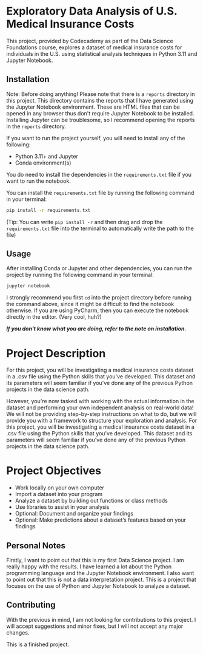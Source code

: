# Exploratory Data Analysis of U.S. Medical Insurance Costs
This project,
provided by Codecademy as part of the Data Science Foundations course,
explores a dataset of medical insurance costs for individuals in the U.S.
using statistical analysis techniques in Python 3.11 and Jupyter Notebook.

## Installation

Note:
Before doing anything!
Please note that there is a `reports` directory in this project.
This directory contains the reports that I have generated using the Jupyter Notebook environment.
These are HTML files that can be opened in any browser thus don't require Jupyter Notebook to be installed.
Installing Jupyter can be troublesome, so I recommend opening the reports in the `reports` directory.

If you want to run the project yourself, you will need to install any of the following:
- Python 3.11+ and Jupyter
- Conda environment(s)

You do need to install the dependencies in the `requirements.txt` file if you want to run the notebook.

You can install the `requirements.txt` file by running the following command in your terminal:
```bash
pip install -r requirements.txt
```
(Tip:
You can write `pip install -r` and then drag
and drop the `requirements.txt` file into the terminal to automatically write the path to the file)

## Usage

After installing Conda or Jupyter and other dependencies,
you can run the project by running the following command in your terminal:
```bash
jupyter notebook
```

I strongly recommend you first `cd` into the project directory before running the command above,
since it might be difficult to find the notebook otherwise.
If you are using PyCharm, then you can execute the notebook directly in the editor.
(Very cool, huh?)

**_If you don't know what you are doing, refer to the note on installation._**

# Project Description

For this project,
you will be investigating a medical insurance costs dataset in a .csv file
using the Python skills that you've developed.
This dataset and its parameters will seem familiar
if you've done any of the previous Python projects in the data science path.

However,
you're now tasked with working with the actual information in the dataset
and performing your own independent analysis on real-world data!
We will not be providing step-by-step instructions on what to do,
but we will provide you with a framework to structure your exploration and analysis.
For this project,
you will be investigating a medical insurance costs dataset in a .csv file
using the Python skills that you've developed.
This dataset and its parameters will seem familiar
if you've done any of the previous Python projects in the data science path.

# Project Objectives

- Work locally on your own computer
- Import a dataset into your program
- Analyze a dataset by building out functions or class methods
- Use libraries to assist in your analysis
- Optional: Document and organize your findings
- Optional: Make predictions about a dataset’s features based on your findings

## Personal Notes

Firstly, I want to point out that this is my first Data Science project.
I am really happy with the results.
I have learned a lot about the Python programming language and the Jupyter Notebook environment.
I also want to point out that this is not a data interpretation project.
This is a project that focuses on the use of Python and Jupyter Notebook to analyze a dataset.

## Contributing

With the previous in mind, I am not looking for contributions to this project.
I will accept suggestions and minor fixes, but I will not accept any major changes.

This is a finished project.
